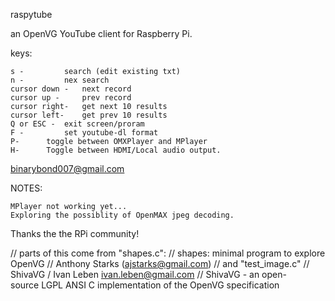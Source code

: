 raspytube

an OpenVG YouTube client for Raspberry Pi.

keys:

	s - 		search (edit existing txt)
	n - 		nex search
	cursor down - 	next record
	cursor up - 	prev record
	cursor right-  	get next 10 results
	cursor left- 	get prev 10 results
	Q or ESC - 	exit screen/proram
	F - 		set youtube-dl format
	P-		toggle between OMXPlayer and MPlayer 
	H-		Toggle between HDMI/Local audio output.

binarybond007@gmail.com

NOTES:

	MPlayer not working yet... 
	Exploring the possiblity of OpenMAX jpeg decoding. 
	
Thanks the the RPi community!

// parts of this come from "shapes.c":
// shapes: minimal program to explore OpenVG
// Anthony Starks (ajstarks@gmail.com)
// and "test_image.c"
// ShivaVG / Ivan Leben <ivan.leben@gmail.com>
// ShivaVG - an open-source LGPL ANSI C implementation of the OpenVG specification

	
	

